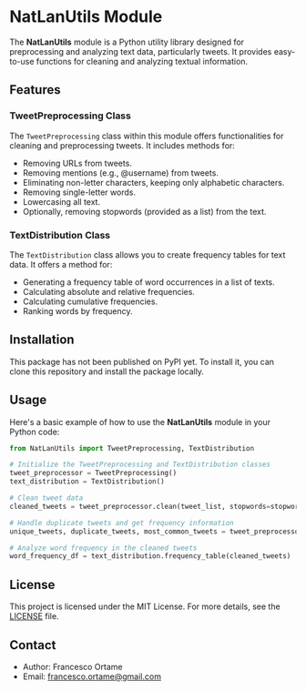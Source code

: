 # NatLanUtils Module

The **NatLanUtils** module is a Python utility library designed for preprocessing and analyzing text data, particularly tweets. It provides easy-to-use functions for cleaning and analyzing textual information.

## Features

### TweetPreprocessing Class

The `TweetPreprocessing` class within this module offers functionalities for cleaning and preprocessing tweets. It includes methods for:

- Removing URLs from tweets.
- Removing mentions (e.g., @username) from tweets.
- Eliminating non-letter characters, keeping only alphabetic characters.
- Removing single-letter words.
- Lowercasing all text.
- Optionally, removing stopwords (provided as a list) from the text.

### TextDistribution Class

The `TextDistribution` class allows you to create frequency tables for text data. It offers a method for:

- Generating a frequency table of word occurrences in a list of texts.
- Calculating absolute and relative frequencies.
- Calculating cumulative frequencies.
- Ranking words by frequency.

## Installation

This package has not been published on PyPI yet. To install it, you can clone this repository and install the package locally.

## Usage

Here's a basic example of how to use the **NatLanUtils** module in your Python code:

```python
from NatLanUtils import TweetPreprocessing, TextDistribution

# Initialize the TweetPreprocessing and TextDistribution classes
tweet_preprocessor = TweetPreprocessing()
text_distribution = TextDistribution()

# Clean tweet data
cleaned_tweets = tweet_preprocessor.clean(tweet_list, stopwords=stopwords)

# Handle duplicate tweets and get frequency information
unique_tweets, duplicate_tweets, most_common_tweets = tweet_preprocessor.handle_duplicates(cleaned_tweets)

# Analyze word frequency in the cleaned tweets
word_frequency_df = text_distribution.frequency_table(cleaned_tweets)
```

## License

This project is licensed under the MIT License. For more details, see the [LICENSE](LICENSE) file.

## Contact

- Author: Francesco Ortame
- Email: francesco.ortame@gmail.com
